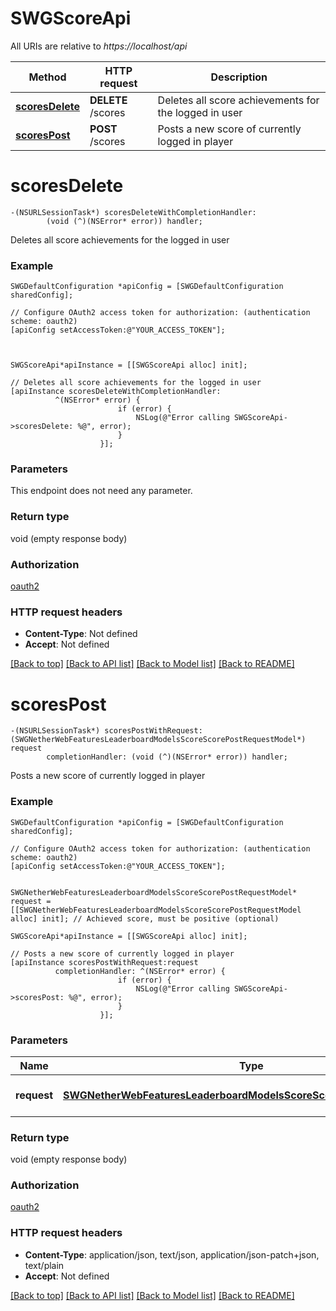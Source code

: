 # SWGScoreApi

All URIs are relative to *https://localhost/api*

Method | HTTP request | Description
------------- | ------------- | -------------
[**scoresDelete**](SWGScoreApi.md#scoresdelete) | **DELETE** /scores | Deletes all score achievements for the logged in user
[**scoresPost**](SWGScoreApi.md#scorespost) | **POST** /scores | Posts a new score of currently logged in player


# **scoresDelete**
```objc
-(NSURLSessionTask*) scoresDeleteWithCompletionHandler: 
        (void (^)(NSError* error)) handler;
```

Deletes all score achievements for the logged in user

### Example 
```objc
SWGDefaultConfiguration *apiConfig = [SWGDefaultConfiguration sharedConfig];

// Configure OAuth2 access token for authorization: (authentication scheme: oauth2)
[apiConfig setAccessToken:@"YOUR_ACCESS_TOKEN"];



SWGScoreApi*apiInstance = [[SWGScoreApi alloc] init];

// Deletes all score achievements for the logged in user
[apiInstance scoresDeleteWithCompletionHandler: 
          ^(NSError* error) {
                        if (error) {
                            NSLog(@"Error calling SWGScoreApi->scoresDelete: %@", error);
                        }
                    }];
```

### Parameters
This endpoint does not need any parameter.

### Return type

void (empty response body)

### Authorization

[oauth2](../README.md#oauth2)

### HTTP request headers

 - **Content-Type**: Not defined
 - **Accept**: Not defined

[[Back to top]](#) [[Back to API list]](../README.md#documentation-for-api-endpoints) [[Back to Model list]](../README.md#documentation-for-models) [[Back to README]](../README.md)

# **scoresPost**
```objc
-(NSURLSessionTask*) scoresPostWithRequest: (SWGNetherWebFeaturesLeaderboardModelsScoreScorePostRequestModel*) request
        completionHandler: (void (^)(NSError* error)) handler;
```

Posts a new score of currently logged in player

### Example 
```objc
SWGDefaultConfiguration *apiConfig = [SWGDefaultConfiguration sharedConfig];

// Configure OAuth2 access token for authorization: (authentication scheme: oauth2)
[apiConfig setAccessToken:@"YOUR_ACCESS_TOKEN"];


SWGNetherWebFeaturesLeaderboardModelsScoreScorePostRequestModel* request = [[SWGNetherWebFeaturesLeaderboardModelsScoreScorePostRequestModel alloc] init]; // Achieved score, must be positive (optional)

SWGScoreApi*apiInstance = [[SWGScoreApi alloc] init];

// Posts a new score of currently logged in player
[apiInstance scoresPostWithRequest:request
          completionHandler: ^(NSError* error) {
                        if (error) {
                            NSLog(@"Error calling SWGScoreApi->scoresPost: %@", error);
                        }
                    }];
```

### Parameters

Name | Type | Description  | Notes
------------- | ------------- | ------------- | -------------
 **request** | [**SWGNetherWebFeaturesLeaderboardModelsScoreScorePostRequestModel***](SWGNetherWebFeaturesLeaderboardModelsScoreScorePostRequestModel.md)| Achieved score, must be positive | [optional] 

### Return type

void (empty response body)

### Authorization

[oauth2](../README.md#oauth2)

### HTTP request headers

 - **Content-Type**: application/json, text/json, application/json-patch+json, text/plain
 - **Accept**: Not defined

[[Back to top]](#) [[Back to API list]](../README.md#documentation-for-api-endpoints) [[Back to Model list]](../README.md#documentation-for-models) [[Back to README]](../README.md)

